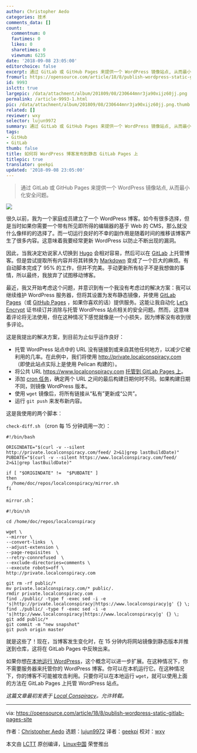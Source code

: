 ```yaml
---
author: Christopher Aedo
categories: 技术
comments_data: []
count:
  commentnum: 0
  favtimes: 0
  likes: 0
  sharetimes: 0
  viewnum: 6235
date: '2018-09-08 23:05:00'
editorchoice: false
excerpt: 通过 GitLab 或 GitHub Pages 来提供一个 WordPress 镜像站点, 从而最小化安全问题。
fromurl: https://opensource.com/article/18/8/publish-wordpress-static-gitlab-pages-site
id: 9993
islctt: true
largepic: /data/attachment/album/201809/08/230644mnr3ja90xijz60jj.png
permalink: /article-9993-1.html
pic: /data/attachment/album/201809/08/230644mnr3ja90xijz60jj.png.thumb.jpg
related: []
reviewer: wxy
selector: lujun9972
summary: 通过 GitLab 或 GitHub Pages 来提供一个 WordPress 镜像站点, 从而最小化安全问题。
tags:
- GitHub
- GitLab
thumb: false
title: 如何将 WordPress 博客发布到静态 GitLab Pages 上
titlepic: true
translator: geekpi
updated: '2018-09-08 23:05:00'
---
```



> 
> 通过 GitLab 或 GitHub Pages 来提供一个 WordPress 镜像站点, 从而最小化安全问题。
> 
> 
> 


![](/data/attachment/album/201809/08/230644mnr3ja90xijz60jj.png)


很久以前，我为一个家庭成员建立了一个 WordPress 博客。如今有很多选择，但是当时如果你需要一个带有所见即所得的编辑器的基于 Web 的 CMS，那么就没什么像样的的选择了。而一切运行良好的不幸的副作用是随着时间的推移该博客产生了很多内容。这意味着我要经常更新 WordPress 以防止不断出现的漏洞。


因此，当我决定劝说家人切换到 [Hugo](https://gohugo.io/) 会相对容易，然后可以在 [GitLab](https://gitlab.com/) 上托管博客。但是尝试提取所有内容并将其转换为 [Markdown](https://en.wikipedia.org/wiki/Markdown) 变成了一个巨大的麻烦。有自动脚本完成了 95% 的工作，但并不完美。手动更新所有帖子不是我想做的事情，所以最终，我放弃了试图移动博客。


最近，我又开始考虑这个问题，并意识到有一个我没有考虑过的解决方案：我可以继续维护 WordPress 服务器，但将其设置为发布静态镜像，并使用 [GitLab Pages](https://docs.gitlab.com/ee/user/project/pages/)（或 [GitHub Pages](https://pages.github.com/) ，如果你喜欢的话）提供服务。这能让我自动化 [Let’s Encrypt](https://letsencrypt.org/) 证书续订并消除与托管 WordPress 站点相关的安全问题。然而，这意味着评论将无法使用，但在这种情况下感觉就像是一个小损失，因为博客没有收到很多评论。


这是我提出的解决方案，到目前为止似乎运作良好：


* 托管 WordPress 站点中的 URL 没有链接到或来自其他任何地方，以减少它被利用的几率。在此例中，我们将使用 <http://private.localconspiracy.com>（即使此站点实际上是使用 Pelican 构建的）。
* 将公共 URL <https://www.localconspiracy.com> [托管到 GitLab Pages 上](https://about.gitlab.com/2016/04/07/gitlab-pages-setup/)。
* 添加 [cron 任务](https://en.wikipedia.org/wiki/Cron)，确定两个 URL 之间的最后构建日期何时不同。如果构建日期不同，则镜像 WordPress 版本。
* 使用 `wget` 镜像后，将所有链接从“私有”更新成“公共”。
* 运行 `git push` 来发布新内容。


这是我使用的两个脚本：


`check-diff.sh` （cron 每 15 分钟调用一次）：



```
#!/bin/bash

ORIGINDATE="$(curl -v --silent http://private.localconspiracy.com/feed/ 2>&1|grep lastBuildDate)"
PUBDATE="$(curl -v --silent https://www.localconspiracy.com/feed/ 2>&1|grep lastBuildDate)"

if [ "$ORIGINDATE" !=  "$PUBDATE" ]
then
  /home/doc/repos/localconspiracy/mirror.sh
fi
```

`mirror.sh`：



```
#!/bin/sh

cd /home/doc/repos/localconspiracy

wget \
--mirror \
--convert-links  \
--adjust-extension \
--page-requisites  \
--retry-connrefused  \
--exclude-directories=comments \
--execute robots=off \
http://private.localconspiracy.com

git rm -rf public/*
mv private.localconspiracy.com/* public/.
rmdir private.localconspiracy.com
find ./public/ -type f -exec sed -i -e 's|http://private.localconspiracy|https://www.localconspiracy|g' {} \;
find ./public/ -type f -exec sed -i -e 's|http://www.localconspiracy|https://www.localconspiracy|g' {} \;
git add public/*
git commit -m "new snapshot"
git push origin master
```

就是这些了！现在，当博客发生变化时，在 15 分钟内将网站镜像到静态版本并推送到仓库，这将在 GitLab Pages 中反映出来。


如果你想[在本地运行 WordPress](https://codex.wordpress.org/Installing_WordPress_Locally_on_Your_Mac_With_MAMP)，这个概念可以进一步扩展。在这种情况下，你不需要服务器来托管你的 WordPress 博客。你可以在本机运行它。在这种情况下，你的博客不可能被攻击利用。只要你可以在本地运行 `wget`，就可以使用上面的方法在 GitLab Pages 上托管 WordPress 站点。


*这篇文章最初发表于 [Local Conspiracy](https://localconspiracy.com/2018/08/wp-on-gitlab.html)。允许转载。*




---


via: <https://opensource.com/article/18/8/publish-wordpress-static-gitlab-pages-site>


作者：[Christopher Aedo](https://opensource.com/users/docaedo) 选题：[lujun9972](https://github.com/lujun9972) 译者：[geekpi](https://github.com/geekpi) 校对：[wxy](https://github.com/wxy)


本文由 [LCTT](https://github.com/LCTT/TranslateProject) 原创编译，[Linux中国](https://linux.cn/) 荣誉推出